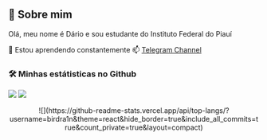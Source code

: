 
## 🚀 Sobre mim
Olá, meu nome é Dário e  sou estudante do Instituto Federal do Piauí

🧠 Estou aprendendo constantemente
📫  [Telegram Channel](https://t.me/BirdRa1nChannel)

### 🛠 Minhas estátisticas no Github
![](https://github-readme-stats.vercel.app/api?username=birdra1n&theme=react&hide_border=true&include_all_commits=true&count_private=true)
![](https://github-readme-streak-stats.herokuapp.com/?user=birdra1n&theme=react&hide_border=true)
<center>
![](https://github-readme-stats.vercel.app/api/top-langs/?username=birdra1n&theme=react&hide_border=true&include_all_commits=true&count_private=true&layout=compact)
</center>



